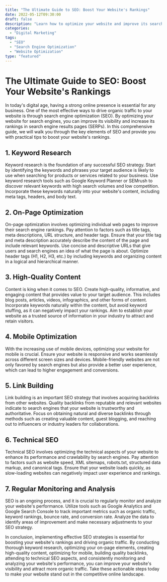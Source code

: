 ```yaml
---
title: "The Ultimate Guide to SEO: Boost Your Website's Rankings"
date: 2022-05-12T09:30:00
draft: false
description: "Learn how to optimize your website and improve its search engine rankings with these SEO tips and strategies."
categories:
  - "Digital Marketing"
tags:
  - "SEO"
  - "Search Engine Optimization"
  - "Website Optimization"
type: "featured"
---
```


# The Ultimate Guide to SEO: Boost Your Website's Rankings

In today's digital age, having a strong online presence is essential for any business. One of the most effective ways to drive organic traffic to your website is through search engine optimization (SEO). By optimizing your website for search engines, you can improve its visibility and increase its rankings in search engine results pages (SERPs). In this comprehensive guide, we will walk you through the key elements of SEO and provide you with practical tips to boost your website's rankings.

## 1. Keyword Research

Keyword research is the foundation of any successful SEO strategy. Start by identifying the keywords and phrases your target audience is likely to use when searching for products or services related to your business. Use keyword research tools such as Google Keyword Planner or SEMrush to discover relevant keywords with high search volumes and low competition. Incorporate these keywords naturally into your website's content, including meta tags, headers, and body text.

## 2. On-Page Optimization

On-page optimization involves optimizing individual web pages to improve their search engine rankings. Pay attention to factors such as title tags, meta descriptions, URL structure, and header tags. Ensure that your title tag and meta description accurately describe the content of the page and include relevant keywords. Use concise and descriptive URLs that give users and search engines an idea of what the page is about. Optimize header tags (H1, H2, H3, etc.) by including keywords and organizing content in a logical and hierarchical manner.

## 3. High-Quality Content

Content is king when it comes to SEO. Create high-quality, informative, and engaging content that provides value to your target audience. This includes blog posts, articles, videos, infographics, and other forms of content. Incorporate keywords naturally within the content, but avoid keyword stuffing, as it can negatively impact your rankings. Aim to establish your website as a trusted source of information in your industry to attract and retain visitors.

## 4. Mobile Optimization

With the increasing use of mobile devices, optimizing your website for mobile is crucial. Ensure your website is responsive and works seamlessly across different screen sizes and devices. Mobile-friendly websites are not only favored by search engines but also provide a better user experience, which can lead to higher engagement and conversions.

## 5. Link Building

Link building is an important SEO strategy that involves acquiring backlinks from other websites. Quality backlinks from reputable and relevant websites indicate to search engines that your website is trustworthy and authoritative. Focus on obtaining natural and diverse backlinks through methods such as creating valuable content, guest blogging, and reaching out to influencers or industry leaders for collaborations.

## 6. Technical SEO

Technical SEO involves optimizing the technical aspects of your website to enhance its performance and crawlability by search engines. Pay attention to factors such as website speed, XML sitemaps, robots.txt, structured data markup, and canonical tags. Ensure that your website loads quickly, as slow-loading websites can negatively impact user experience and rankings.

## 7. Regular Monitoring and Analysis

SEO is an ongoing process, and it is crucial to regularly monitor and analyze your website's performance. Utilize tools such as Google Analytics and Google Search Console to track important metrics such as organic traffic, keyword rankings, bounce rate, and conversion rate. Analyze the data to identify areas of improvement and make necessary adjustments to your SEO strategy.

In conclusion, implementing effective SEO strategies is essential for boosting your website's rankings and driving organic traffic. By conducting thorough keyword research, optimizing your on-page elements, creating high-quality content, optimizing for mobile, building quality backlinks, attending to technical SEO aspects, and consistently monitoring and analyzing your website's performance, you can improve your website's visibility and attract more organic traffic. Take these actionable steps today to make your website stand out in the competitive online landscape.
